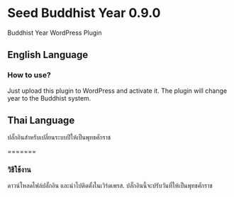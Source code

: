 # Seed Buddhist Year 0.9.0
Buddhist Year WordPress Plugin

## English Language

### How to use?
Just upload this plugin to WordPress and activate it. The plugin will change year to the Buddhist system.

## Thai Language
ปลั๊กอินสำหรับเปลี่ยนระบบปีให้เป็นพุทธศักราช

=======
### วิธีใช้งาน
ดาวน์โหลดไฟล์ปลั๊กอิน และนำไปติดตั้งในเวิร์ดเพรส. ปลั๊กอินนี้จะปรับวันที่ให้เป็นพุทธศักราช